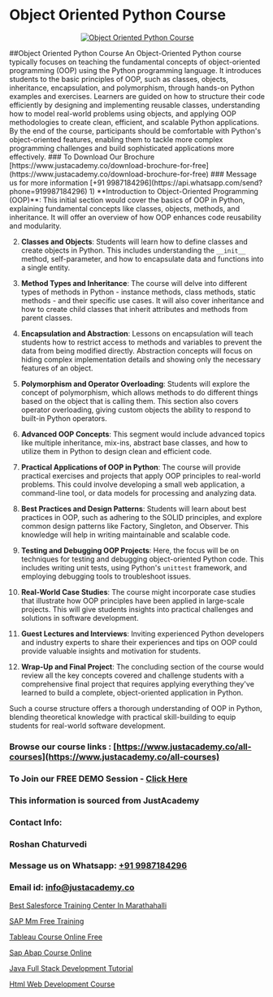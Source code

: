 # Object Oriented Python Course

<p align="center">
  <a href="https://justacademy.co/course-detail/python-training">
    <img src="https://justacademy.co/storage2/course_image/1709713400_course_image.webp" alt="Object Oriented Python Course">
  </a>
</p>
##Object Oriented Python Course
An Object-Oriented Python course typically focuses on teaching the fundamental concepts of object-oriented programming (OOP) using the Python programming language. It introduces students to the basic principles of OOP, such as classes, objects, inheritance, encapsulation, and polymorphism, through hands-on Python examples and exercises. Learners are guided on how to structure their code efficiently by designing and implementing reusable classes, understanding how to model real-world problems using objects, and applying OOP methodologies to create clean, efficient, and scalable Python applications. By the end of the course, participants should be comfortable with Python's object-oriented features, enabling them to tackle more complex programming challenges and build sophisticated applications more effectively.
### To Download Our Brochure [https://www.justacademy.co/download-brochure-for-free](https://www.justacademy.co/download-brochure-for-free)
### Message us for more information [+91 9987184296](https://api.whatsapp.com/send?phone=919987184296)
1) **Introduction to Object-Oriented Programming (OOP)**: This initial section would cover the basics of OOP in Python, explaining fundamental concepts like classes, objects, methods, and inheritance. It will offer an overview of how OOP enhances code reusability and modularity.

2) **Classes and Objects**: Students will learn how to define classes and create objects in Python. This includes understanding the `__init__` method, self-parameter, and how to encapsulate data and functions into a single entity.

3) **Method Types and Inheritance**: The course will delve into different types of methods in Python - instance methods, class methods, static methods - and their specific use cases. It will also cover inheritance and how to create child classes that inherit attributes and methods from parent classes.

4) **Encapsulation and Abstraction**: Lessons on encapsulation will teach students how to restrict access to methods and variables to prevent the data from being modified directly. Abstraction concepts will focus on hiding complex implementation details and showing only the necessary features of an object.

5) **Polymorphism and Operator Overloading**: Students will explore the concept of polymorphism, which allows methods to do different things based on the object that is calling them. This section also covers operator overloading, giving custom objects the ability to respond to built-in Python operators.

6) **Advanced OOP Concepts**: This segment would include advanced topics like multiple inheritance, mix-ins, abstract base classes, and how to utilize them in Python to design clean and efficient code.

7) **Practical Applications of OOP in Python**: The course will provide practical exercises and projects that apply OOP principles to real-world problems. This could involve developing a small web application, a command-line tool, or data models for processing and analyzing data.

8) **Best Practices and Design Patterns**: Students will learn about best practices in OOP, such as adhering to the SOLID principles, and explore common design patterns like Factory, Singleton, and Observer. This knowledge will help in writing maintainable and scalable code.

9) **Testing and Debugging OOP Projects**: Here, the focus will be on techniques for testing and debugging object-oriented Python code. This includes writing unit tests, using Python's `unittest` framework, and employing debugging tools to troubleshoot issues.

10) **Real-World Case Studies**: The course might incorporate case studies that illustrate how OOP principles have been applied in large-scale projects. This will give students insights into practical challenges and solutions in software development.

11) **Guest Lectures and Interviews**: Inviting experienced Python developers and industry experts to share their experiences and tips on OOP could provide valuable insights and motivation for students.

12) **Wrap-Up and Final Project**: The concluding section of the course would review all the key concepts covered and challenge students with a comprehensive final project that requires applying everything they've learned to build a complete, object-oriented application in Python.

Such a course structure offers a thorough understanding of OOP in Python, blending theoretical knowledge with practical skill-building to equip students for real-world software development.

### Browse our course links : [https://www.justacademy.co/all-courses](https://www.justacademy.co/all-courses) 
### To Join our FREE DEMO Session - [Click Here](https://www.justacademy.co/register-for-course-demo)


### This information is sourced from JustAcademy
### Contact Info:
### Roshan Chaturvedi
### Message us on Whatsapp: [+91 9987184296](https://api.whatsapp.com/send?phone=919987184296)
### Email id: [info@justacademy.co](mailto:info@justacademy.co)
                
[Best Salesforce Training Center In Marathahalli](https://www.linkedin.com/pulse/best-salesforce-training-center-marathahalli-justacademy-leicester-7ifte?trackingId=9CzfSmkoTsqbxeOn%2BeL%2BGA%3D%3D&lipi=urn%3Ali%3Apage%3Ad_flagship3_company_admin%3BIzRPuTOMRFCGaj50%2BCRC7g%3D%3D)

[SAP Mm Free Training](https://www.linkedin.com/pulse/sap-mm-free-training-justacademy-bay-area-kdd5f/)

[Tableau Course Online Free](https://medium.com/@negishivu99/tableau-course-online-free-840b82b8a39d)

[Sap Abap Course Online](https://medium.com/@abhidnya.1068/sap-abap-course-online-98313ab2746d)

[Java Full Stack Development Tutorial](https://justacademyin.github.io/justacademy/java-full-stack-development-tutorial)

[Html Web Development Course](https://justacademyin.github.io/justacademy/html-web-development-course)

